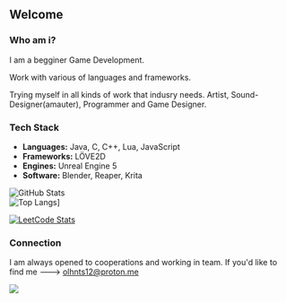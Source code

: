 ## Welcome

### Who am i? 

I am a begginer Game Development. 

Work with various of languages and frameworks.

Trying myself in all kinds of work that indusry needs. Artist, Sound-Designer(amauter), Programmer and Game Designer.

###  Tech Stack  
- **Languages:** Java, C, C++, Lua, JavaScript  
- **Frameworks:** LÖVE2D  
- **Engines:** Unreal Engine 5
- **Software:** Blender, Reaper, Krita

![GitHub Stats](https://github-readme-stats.vercel.app/api?username=Krak9n&show_icons=true&theme=dark)  
![Top Langs](https://github-readme-stats.vercel.app/api/top-langs/?username=Krak9n&layout=compact&theme=dark)]

[![LeetCode Stats](https://leetcard.jacoblin.cool/Krak9n?theme=dark&font=Abel&ext=activity)](https://leetcode.com/Krak9n/)

### Connection
I am always opened to cooperations and working in team. 
If you'd like to find me ---> olhnts12@proton.me


![](https://github.com/Krak9n/Krak9n/blob/34927a0767502587f829b30b3b4a66a7d2066384/Untitled%20Project.gif)

<!--
**Krak9n/Krak9n** is a ✨ _special_ ✨ repository because its `README.md` (this file) appears on your GitHub profile.

Here are some ideas to get you started:

- 🔭 I’m currently working on ...
- 🌱 I’m currently learning ...
- 👯 I’m looking to collaborate on ...
- 🤔 I’m looking for help with ...
- 💬 Ask me about ...
- 📫 How to reach me: ...
- 😄 Pronouns: ...
- ⚡ Fun fact: ...
-->
